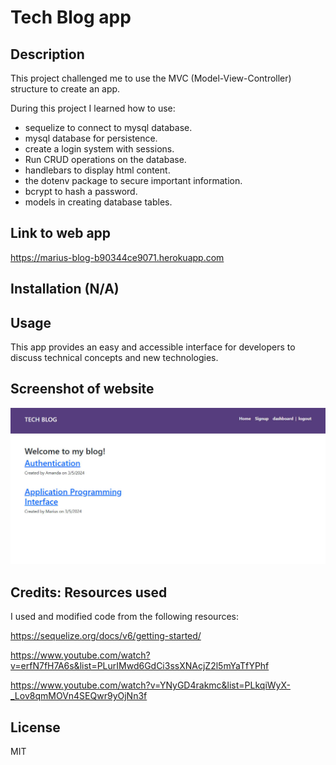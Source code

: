 # Tech Blog app

## Description

This project challenged me to use the MVC (Model-View-Controller) structure to create an app.

During this project I learned how to use:

- sequelize to connect to mysql database.
- mysql database for persistence.
- create a login system with sessions.
- Run CRUD operations on the database.
- handlebars to display html content.
- the dotenv package to secure important information.
- bcrypt to hash a password.
- models in creating database tables.

## Link to web app

https://marius-blog-b90344ce9071.herokuapp.com

## Installation (N/A)

## Usage

This app provides an easy and accessible interface for developers
to discuss technical concepts and new technologies.

## Screenshot of website

![Website Screenshot](./public/images/app_screenshot.jpg)

## Credits: Resources used

I used and modified code from the following resources:

https://sequelize.org/docs/v6/getting-started/

https://www.youtube.com/watch?v=erfN7fH7A6s&list=PLurIMwd6GdCi3ssXNAcjZ2l5mYaTfYPhf

https://www.youtube.com/watch?v=YNyGD4rakmc&list=PLkqiWyX-_Lov8qmMOVn4SEQwr9yOjNn3f


## License

MIT

